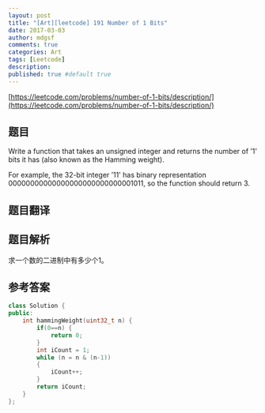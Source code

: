 ```yaml
---
layout: post
title: "[Art][leetcode] 191 Number of 1 Bits"
date: 2017-03-03
author: mdgsf
comments: true
categories: Art
tags: [Leetcode]
description:
published: true #default true
---
```


[https://leetcode.com/problems/number-of-1-bits/description/](https://leetcode.com/problems/number-of-1-bits/description/)

## 题目

Write a function that takes an unsigned integer and returns the number of ’1' bits it has (also known as the Hamming weight).

For example, the 32-bit integer ’11' has binary representation 00000000000000000000000000001011, so the function should return 3.

## 题目翻译

## 题目解析

求一个数的二进制中有多少个1。

## 参考答案

```cpp
class Solution {
public:
    int hammingWeight(uint32_t n) {
        if(0==n) {
            return 0;
        }
        int iCount = 1;
        while (n = n & (n-1))
        {
            iCount++;
        }
        return iCount;
    }
};
```
